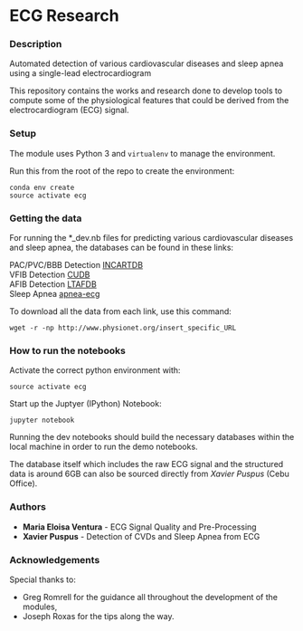 # ECG Research

### Description

 Automated detection of various cardiovascular diseases and sleep apnea using a single-lead electrocardiogram

This repository contains the works and research done to develop tools to compute some of the physiological features that could be derived from the electrocardiogram (ECG) signal. 


### Setup

The module uses Python 3 and `virtualenv` to manage the environment. 

Run this from the root of the repo to create the environment:

```
conda env create
source activate ecg
```


### Getting the data

For running the *_dev.nb files for predicting various cardiovascular diseases and sleep apnea, the databases can be found in these links: 

PAC/PVC/BBB Detection [INCARTDB](https://www.physionet.org/pn3/incartdb/)  
VFIB Detection [CUDB](https://physionet.org/physiobank/database/cudb/)  
AFIB Detection [LTAFDB](https://physionet.org/physiobank/database/ltafdb/)  
Sleep Apnea [apnea-ecg](https://www.physionet.org/physiobank/database/apnea-ecg/)  

To download all the data from each link, use this command:  

```
wget -r -np http://www.physionet.org/insert_specific_URL
```


### How to run the notebooks 

Activate the correct python environment with:

```
source activate ecg
```

Start up the Juptyer (IPython) Notebook:

```
jupyter notebook
```

Running the dev notebooks should build the necessary databases within the local machine in order to run the demo notebooks. 

The database itself which includes the raw ECG signal and the structured data is around 6GB can also be sourced directly from *Xavier Puspus* (Cebu Office).



### Authors

* **Maria Eloisa Ventura** - ECG Signal Quality and Pre-Processing
* **Xavier Puspus** - Detection of CVDs and Sleep Apnea from ECG


### Acknowledgements

Special thanks to:

* Greg Romrell for the guidance all throughout the development of the modules,
* Joseph Roxas for the tips along the way.




